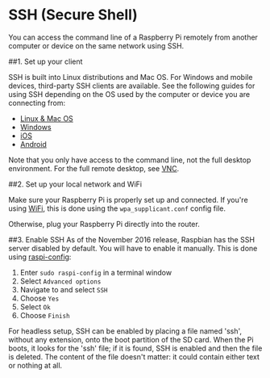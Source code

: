 # SSH (Secure Shell)

You can access the command line of a Raspberry Pi remotely from another computer or device on the same network using SSH.

##1. Set up your client

SSH is built into Linux distributions and Mac OS. For Windows and mobile devices, third-party SSH clients are available. See the following guides for using SSH depending on the OS used by the computer or device you are connecting from:

- [Linux & Mac OS](unix.md)
- [Windows](windows.md)
- [iOS](ios.md)
- [Android](android.md)

Note that you only have access to the command line, not the full desktop environment. For the full remote desktop, see [VNC](../vnc/README.md).

##2. Set up your local network and WiFi

Make sure your Raspberry Pi is properly set up and connected. If you're using [WiFi](../../configuration/wireless/wireless-cli.md), this is done using the `wpa_supplicant.conf` config file. 

Otherwise, plug your Raspberry Pi directly into the router.

##3. Enable SSH
As of the November 2016 release, Raspbian has the SSH server disabled by default. You will have to enable it manually. This is done using [raspi-config](../../configuration/raspi-config.md):

1. Enter `sudo raspi-config` in a terminal window
1. Select `Advanced options`
1. Navigate to and select `SSH`
1. Choose `Yes` 
1. Select `Ok`
1. Choose `Finish`

For headless setup, SSH can be enabled by placing a file named 'ssh', without any extension, onto the boot partition of the SD card. When the Pi boots, it looks for the 'ssh' file; if it is found, SSH is enabled and then the file is deleted. The content of the file doesn't matter: it could contain either text or nothing at all.
